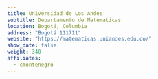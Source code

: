 ```yaml
---
title: Universidad de Los Andes
subtitle: Departamento de Matematicas
location: Bogotá, Columbia
address: "Bogotá 111711"
website: "https://matematicas.uniandes.edu.co/"
show_date: false
weight: 340
affiliates:
  - cmontenegro
---
```

